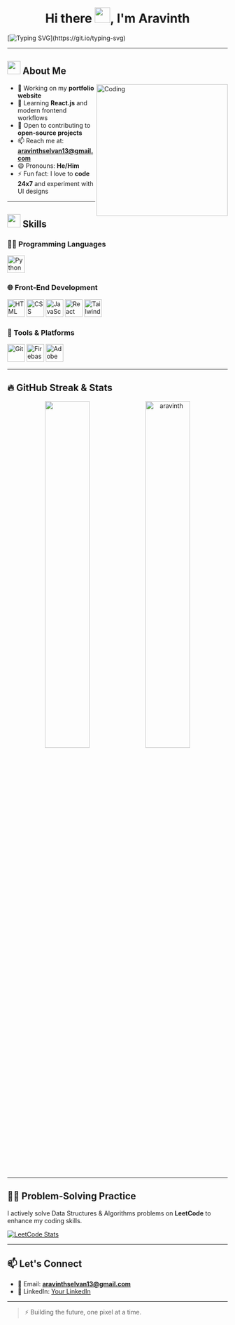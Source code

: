 <h1 align="center">Hi there <img src="https://media.giphy.com/media/hvRJCLFzcasrR4ia7z/giphy.gif" width="35">, I'm Aravinth</h1>

[![Typing SVG](https://readme-typing-svg.demolab.com?font=Fira+Code&pause=1000&color=0BE608&center=true&width=435&lines=Hey!+I'm+Aravinth.;I'm+a+Front-End+Developer.;I+love+building+user-friendly+web+apps.)](https://git.io/typing-svg)

---

## <img src="https://github.com/7oSkaaa/7oSkaaa/blob/main/Images/about_me.gif?raw=true" width="30"> About Me

<picture>
  <img align="right" alt="Coding" width="300" src="https://i.pinimg.com/originals/81/17/8b/81178b47a8598f0c81c4799f2cdd4057.gif">
</picture>

- 🔭 Working on my **portfolio website**
- 🌱 Learning **React.js** and modern frontend workflows
- 🤝 Open to contributing to **open-source projects**
- 📫 Reach me at: **aravinthselvan13@gmail.com**
- 😄 Pronouns: **He/Him**
- ⚡ Fun fact: I love to **code 24x7** and experiment with UI designs

---

## <img src="https://media2.giphy.com/media/QssGEmpkyEOhBCb7e1/giphy.gif?cid=ecf05e47a0n3gi1bfqntqmob8g9aid1oyj2wr3ds3mg700bl&rid=giphy.gif" width="30"> Skills

### 👨‍💻 Programming Languages

<img src="https://github.com/MarikIshtar007/MarikIshtar007/blob/master/images/python2.png" width="40" alt="Python" />  

### 🌐 Front-End Development

<img src="https://user-images.githubusercontent.com/64439609/212556407-f122dc0e-901c-4df7-960f-29a3b52c5349.png" width="40" alt="HTML" />  <img src="https://user-images.githubusercontent.com/64439609/212556203-47a51702-fec1-4275-bafb-6afdea15b092.png" width="40" alt="CSS" />   <img src="https://user-images.githubusercontent.com/64439609/212556085-e6f8391a-6f25-43d5-8bfe-818167047cfb.png" width="40" alt="JavaScript"/>  <img src="https://profilinator.rishav.dev/skills-assets/react-original-wordmark.svg" height="40" alt="React"/>   <img src="https://profilinator.rishav.dev/skills-assets/tailwindcss.svg" height="40" alt="TailwindCSS"/>

### 🧰 Tools & Platforms

<img src="https://user-images.githubusercontent.com/64439609/212556685-de9a7c04-31b0-43b6-af39-7c82ac13b321.png" width="40" alt="Git"/>   <img src="https://profilinator.rishav.dev/skills-assets/firebase.png" width="40" alt="Firebase"/>   <img src="https://profilinator.rishav.dev/skills-assets/adobexd.png" width="40" alt="Adobe XD"/>

---

## 🔥 GitHub Streak & Stats

<p align="center">
  <img src="https://github-readme-stats.vercel.app/api?username=aravinth-dev&show_icons=true&theme=chartreuse-dark&hide_border=true" width="45%"/>
  <img src="https://github-readme-streak-stats.herokuapp.com/?user=Aravinth-dev&theme=algolia" alt="aravinth"  width="45%"/>
</p>


---

## 👨‍💻 Problem-Solving Practice

I actively solve Data Structures & Algorithms problems on **LeetCode** to enhance my coding skills.

 [![LeetCode Stats](https://leetcard.jacoblin.cool/Aravinth--dev?theme=dark&font=baloo&ext=contest)](https://leetcode.com/u/Aravinth--dev/)


---

## 📫 Let's Connect

- 📧 Email: **aravinthselvan13@gmail.com**  
- 💼 LinkedIn: [Your LinkedIn](https://linkedin.com/in/YOUR-USERNAME)  


---

> ⚡ Building the future, one pixel at a time.


